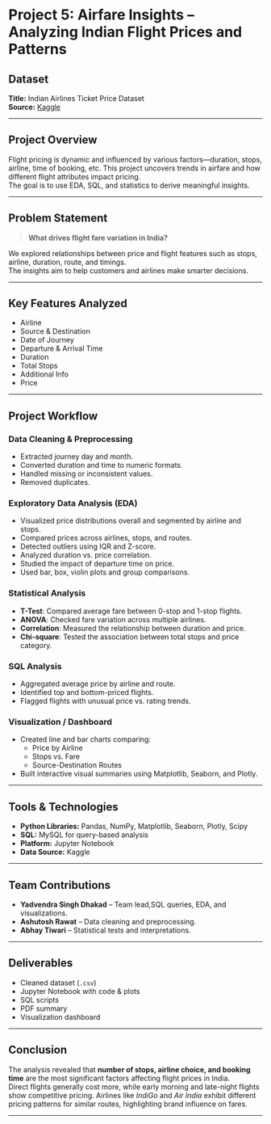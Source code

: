 # Project 5: Airfare Insights – Analyzing Indian Flight Prices and Patterns

## Dataset

**Title:** Indian Airlines Ticket Price Dataset  
**Source:** [Kaggle](https://www.kaggle.com/datasets/dhirajbembade/indian-airlines-ticket-price-analysis)

---

## Project Overview

Flight pricing is dynamic and influenced by various factors—duration, stops, airline, time of booking, etc. This project uncovers trends in airfare and how different flight attributes impact pricing.  
The goal is to use EDA, SQL, and statistics to derive meaningful insights.

---

## Problem Statement

> **What drives flight fare variation in India?**

We explored relationships between price and flight features such as stops, airline, duration, route, and timings.  
The insights aim to help customers and airlines make smarter decisions.

---

## Key Features Analyzed

- Airline
- Source & Destination
- Date of Journey
- Departure & Arrival Time
- Duration
- Total Stops
- Additional Info
- Price

---

## Project Workflow

### Data Cleaning & Preprocessing
- Extracted journey day and month.
- Converted duration and time to numeric formats.
- Handled missing or inconsistent values.
- Removed duplicates.

### Exploratory Data Analysis (EDA)
- Visualized price distributions overall and segmented by airline and stops.
- Compared prices across airlines, stops, and routes.
- Detected outliers using IQR and Z-score.
- Analyzed duration vs. price correlation.
- Studied the impact of departure time on price.
- Used bar, box, violin plots and group comparisons.

### Statistical Analysis
- **T-Test**: Compared average fare between 0-stop and 1-stop flights.
- **ANOVA**: Checked fare variation across multiple airlines.
- **Correlation**: Measured the relationship between duration and price.
- **Chi-square**: Tested the association between total stops and price category.

### SQL Analysis
- Aggregated average price by airline and route.
- Identified top and bottom-priced flights.
- Flagged flights with unusual price vs. rating trends.

### Visualization / Dashboard
- Created line and bar charts comparing:
  - Price by Airline
  - Stops vs. Fare
  - Source-Destination Routes
- Built interactive visual summaries using Matplotlib, Seaborn, and Plotly.

---

## Tools & Technologies
- **Python Libraries:** Pandas, NumPy, Matplotlib, Seaborn, Plotly, Scipy
- **SQL:** MySQL for query-based analysis
- **Platform:** Jupyter Notebook
- **Data Source:** Kaggle

---

## Team Contributions
- **Yadvendra Singh Dhakad** – Team lead,SQL queries, EDA, and visualizations.
- **Ashutosh Rawat** – Data cleaning and preprocessing.
- **Abhay Tiwari** – Statistical tests and interpretations.

---

## Deliverables
- Cleaned dataset (`.csv`)
- Jupyter Notebook with code & plots
- SQL scripts
- PDF summary
- Visualization dashboard

---

## Conclusion
The analysis revealed that **number of stops, airline choice, and booking time** are the most significant factors affecting flight prices in India.  
Direct flights generally cost more, while early morning and late-night flights show competitive pricing. Airlines like *IndiGo* and *Air India* exhibit different pricing patterns for similar routes, highlighting brand influence on fares.

---
